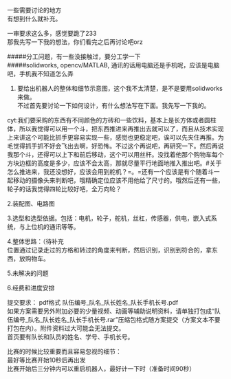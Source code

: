 一些需要讨论的地方   
有想到什么就补充。

一审要求这么多，感觉要跪了233   
那我先写一下我的想法，你们看完之后再讨论吧orz

#####分工问题，有一些没接触过，要分工学一下   
#####solidworks, opencv/MATLAB, 通讯的话用电脑还是手机呢，应该是电脑吧，手机我不知道怎么弄    

1. 要给出机器人的整体和细节示意图，这个我不太清楚，是不是要用solidworks来做。   
不过首先要讨论一下如何设计，有什么想法写在下面。我先写一下我的。   

cyt:我们要采购的东西有不同颜色的方砖和一些饮料，基本上是长方体或者圆柱体，所以我觉得可以用一个斗，把东西推进来再推出去就可以了，而且从技术实现上来讲这个可能比抓手更容易实现一些，感觉也更稳定吧，诶可以先夹住再推。为毛觉得抓手抓不好会飞出去啊，好恐怖。不过这个再说吧，再研究一下。然后再说我那个斗，还得可以上下和前后移动，这个可以用丝杆。没找着他那个购物车每个方块边框的高度是多少，应该不会太高，那就尽量平行地面地推入推出吧。#关于怎么推进来，我还没想好，应该会用到舵机？=。=还有一个应该是有个随着斗一起移动的摄像头来判断吧，哦精确定位应该不用他给了尺寸的。哦然后还有一些，轮子的话我觉得四轮比较好吧，全万向轮？   

2.装配图、电路图   

3.选型和选型依据。包括：电机，轮子，舵机，丝杠，传感器，供电，嵌入式系统，与上位机的通讯等等。   

4.整体思路：（待补充   
位置通过记录走过的方格和转过的角度来判断，然后识别，识别到符合的，拿东西，放购物车。   

5.未解决的问题   

6.经费和进度安排   


提交要求：
pdf格式 队伍编号_队名_队长姓名_队长手机长号.pdf   
如果方案需要另外附加必要的少量视频、动画等辅助说明资料，请单独打包成“队伍编号_队名_队长姓名_队长手机长号.rar”压缩包格式随方案提交（方案文本不要打包在内）。附件资料过大可能会无法提交。   
首页要有队长和队员的姓名、学号、手机长号。   




比赛的时候比较重要而且容易忽视的细节：   
最好等比赛开始10秒后再出发   
比赛开始后三分钟内可以重启机器人，最好计一下时（准备时间90秒）   

